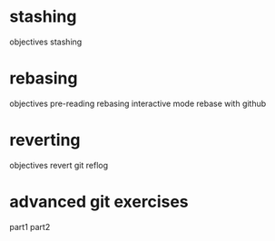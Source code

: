 # stashing
objectives
stashing

# rebasing
objectives
pre-reading
rebasing interactive mode
rebase with github

# reverting
objectives
revert
git reflog

# advanced git exercises
part1
part2
